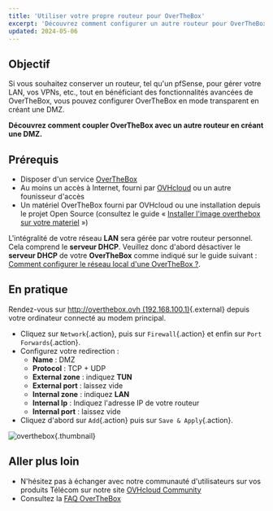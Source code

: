 ```yaml
---
title: 'Utiliser votre propre routeur pour OverTheBox'
excerpt: 'Découvrez comment configurer un autre routeur pour OverTheBox en créant une DMZ'
updated: 2024-05-06
---
```


## Objectif

Si vous souhaitez conserver un routeur, tel qu'un pfSense, pour gérer votre LAN, vos VPNs, etc., tout en bénéficiant des fonctionnalités avancées de OverTheBox, vous pouvez configurer OverTheBox en mode transparent en créant une DMZ.

**Découvrez comment coupler OverTheBox avec un autre routeur en créant une DMZ.**

## Prérequis

- Disposer d'un service [OverTheBox](https://www.ovhtelecom.fr/overthebox/)
- Au moins un accès à Internet, fourni par [OVHcloud](https://www.ovhtelecom.fr/offre-internet/) ou un autre founisseur d'accès
- Un matériel OverTheBox fourni par OVHcloud ou une installation depuis le projet Open Source (consultez le guide « [Installer l'image overthebox sur votre materiel](/pages/web_cloud/internet/overthebox/advanced_installer_limage_overthebox_sur_votre_materiel) »)

L'intégralité de votre réseau **LAN** sera gérée par votre routeur personnel. Cela comprend le **serveur DHCP**. Veuillez donc d'abord désactiver le **serveur DHCP** de votre **OverTheBox** comme indiqué sur le guide suivant : [Comment configurer le réseau local d'une OverTheBox ?](/pages/web_cloud/internet/overthebox/middle_configurer_votre_lan).

## En pratique

Rendez-vous sur [http://overthebox.ovh (192.168.100.1)](http://overthebox.ovh){.external} depuis votre ordinateur connecté au modem principal.

- Cliquez sur `Network`{.action}, puis sur `Firewall`{.action} et enfin sur `Port Forwards`{.action}.
- Configurez votre redirection :
    - **Name** : DMZ
    - **Protocol** : TCP + UDP
    - **External zone** : indiquez **TUN**
    - **External port** : laissez vide
    - **Internal zone** : indiquez **LAN**
    - **Internal Ip** : Indiquez l'adresse IP de votre routeur
    - **Internal port** : laissez vide
- Cliquez d'abord sur `Add`{.action} puis sur `Save & Apply`{.action}.

![overthebox](images/4433.png){.thumbnail}

## Aller plus loin

- N'hésitez pas à échanger avec notre communauté d'utilisateurs sur vos produits Télécom sur notre site [OVHcloud Community](https://community.ovh.com/c/telecom)
- Consultez la [FAQ OverTheBox](/pages/web_cloud/internet/overthebox/install_faq)